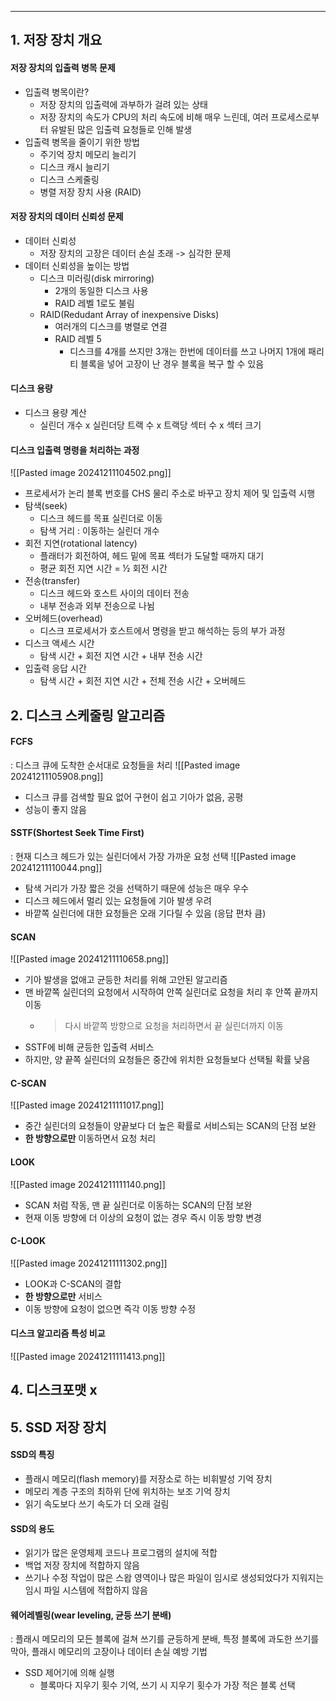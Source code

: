 
---
## 1. 저장 장치 개요
#### 저장 장치의 입출력 병목 문제
- 입출력 병목이란?
	- 저장 장치의 입출력에 과부하가 걸려 있는 상태
	- 저장 장치의 속도가 CPU의 처리 속도에 비해 매우 느린데, 여러 프로세스로부터 유발된 많은 입출력 요청들로 인해 발생
- 입출력 병목을 줄이기 위한 방법
	- 주기억 장치 메모리 늘리기
	- 디스크 캐시 늘리기
	- 디스크 스케줄링
	- 병렬 저장 장치 사용 (RAID)
#### 저장 장치의 데이터 신뢰성 문제
- 데이터 신뢰성
	- 저장 장치의 고장은 데이터 손실 초래 -> 심각한 문제
- 데이터 신뢰성을 높이는 방법
	- 디스크 미러링(disk mirroring)
		- 2개의 동일한 디스크 사용
		- RAID 레벨 1로도 불림
	- RAID(Redudant Array of inexpensive Disks)
		- 여러개의 디스크를 병렬로 연결
		- RAID 레벨 5
			- 디스크를 4개를 쓰지만 3개는 한번에 데이터를 쓰고 나머지 1개에 패리티 블록을 넣어 고장이 난 경우 블록을 복구 할 수 있음
#### 디스크 용량
- 디스크 용량 계산 
	- 실린더 개수 x 실린더당 트랙 수 x 트랙당 섹터 수 x 섹터 크기
#### 디스크 입출력 명령을 처리하는 과정
![[Pasted image 20241211104502.png]]
-  프로세서가 논리 블록 번호를 CHS 물리 주소로 바꾸고 장치 제어 및 입출력 시행
- 탐색(seek) 
	- 디스크 헤드를 목표 실린더로 이동
	- 탐색 거리 : 이동하는 실린더 개수
- 회전 지연(rotational latency) 
	- 플래터가 회전하여, 헤드 밑에 목표 섹터가 도달할 때까지 대기 
	- 평균 회전 지연 시간 = ½ 회전 시간
- 전송(transfer) 
	- 디스크 헤드와 호스트 사이의 데이터 전송 
	- 내부 전송과 외부 전송으로 나뉨 
- 오버헤드(overhead) 
	- 디스크 프로세서가 호스트에서 명령을 받고 해석하는 등의 부가 과정
- 디스크 액세스 시간
	- 탐색 시간 + 회전 지연 시간 + 내부 전송 시간
- 입출력 응답 시간
	- 탐색 시간 + 회전 지연 시간 + 전체 전송 시간 + 오버헤드
## 2. 디스크 스케줄링 알고리즘
#### FCFS
: 디스크 큐에 도착한 순서대로 요청들을 처리
![[Pasted image 20241211105908.png]]
- 디스크 큐를 검색할 필요 없어 구현이 쉽고 기아가 없음, 공평
- 성능이 좋지 않음
#### SSTF(Shortest Seek Time First)
: 현재 디스크 헤드가 있는 실린더에서 가장 가까운 요청 선택
![[Pasted image 20241211110044.png]]
- 탐색 거리가 가장 짧은 것을 선택하기 때문에 성능은 매우 우수
- 디스크 헤드에서 멀리 있는 요청들에 기아 발생 우려
- 바깥쪽 실린더에 대한 요청들은 오래 기다릴 수 있음 (응답 편차 큼)
#### SCAN
![[Pasted image 20241211110658.png]]
- 기아 발생을 없애고 균등한 처리를 위해 고안된 알고리즘 
- 맨 바깥쪽 실린더의 요청에서 시작하여 안쪽 실린더로 요청을 처리 후 안쪽 끝까지 이동 
	- > 다시 바깥쪽 방향으로 요청을 처리하면서 끝 실린더까지 이동 
- SSTF에 비해 균등한 입출력 서비스 
- 하지만, 양 끝쪽 실린더의 요청들은 중간에 위치한 요청들보다 선택될 확률 낮음
#### C-SCAN
![[Pasted image 20241211111017.png]]
- 중간 실린더의 요청들이 양끝보다 더 높은 확률로 서비스되는 SCAN의 단점 보완 
- **한 방향으로만** 이동하면서 요청 처리
#### LOOK
![[Pasted image 20241211111140.png]]
- SCAN 처럼 작동, 맨 끝 실린더로 이동하는 SCAN의 단점 보완 
- 현재 이동 방향에 더 이상의 요청이 없는 경우 즉시 이동 방향 변경
#### C-LOOK
![[Pasted image 20241211111302.png]]
- LOOK과 C-SCAN의 결합 
- **한 방향으로만** 서비스 
- 이동 방향에 요청이 없으면 즉각 이동 방향 수정
#### 디스크 알고리즘 특성 비교
![[Pasted image 20241211111413.png]]
## 4. 디스크포맷 x
## 5. SSD 저장 장치
#### SSD의 특징
- 플래시 메모리(flash memory)를 저장소로 하는 비휘발성 기억 장치 
- 메모리 계층 구조의 최하위 단에 위치하는 보조 기억 장치 
- 읽기 속도보다 쓰기 속도가 더 오래 걸림 
#### SSD의 용도
- 읽기가 많은 운영체제 코드나 프로그램의 설치에 적합 
- 백업 저장 장치에 적합하지 않음
- 쓰기나 수정 작업이 많은 스왑 영역이나 많은 파일이 임시로 생성되었다가 지워지는 임시 파일 시스템에 적합하지 않음
#### 웨어레벨링(wear leveling, 균등 쓰기 분배)
: 플래시 메모리의 모든 블록에 걸쳐 쓰기를 균등하게 분배, 특정 블록에 과도한 쓰기를 막아, 플래시 메모리의 고장이나 데이터 손실 예방 기법
- SSD 제어기에 의해 실행
	- 블록마다 지우기 횟수 기억, 쓰기 시 지우기 횟수가 가장 적은 블록 선택